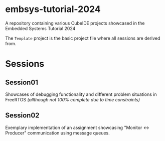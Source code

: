 # embsys-tutorial-2024
A repository containing various CubeIDE projects showcased in the Embedded Systems Tutorial 2024

The `Template` project is the basic project file where all sessions are derived from.

# Sessions

## Session01

Showcases of debugging functionality and different problem situations in FreeRTOS _(allthough not 100% complete due to time constraints)_

## Session02

Exemplary implementation of an assignment showcasing "Monitor <-> Producer" communication using message queues.
